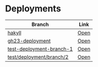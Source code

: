 # Deployments

| Branch | Link |
| --- | --- |
| [hakyll](https://github.com/visortelle/haskellfoundation.github.io/tree/) | [Open](https://visortelle.github.io/haskellfoundation.github.io/) |
| [gh23-deployment](https://github.com/visortelle/haskellfoundation.github.io/tree/gh23-deployment) | [Open](https://visortelle.github.io/haskellfoundation.github.io/branches/gh23-deployment) |
| [test-deployment-branch-1](https://github.com/visortelle/haskellfoundation.github.io/tree/test-deployment-branch-1) | [Open](https://visortelle.github.io/haskellfoundation.github.io/branches/test-deployment-branch-1) |
| [test/deployment/branch/2](https://github.com/visortelle/haskellfoundation.github.io/tree/test/deployment/branch/2) | [Open](https://visortelle.github.io/haskellfoundation.github.io/branches/test-deployment-branch-2) |
